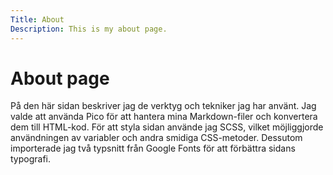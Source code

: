 ```yaml
---
Title: About
Description: This is my about page.
---
```


About page
==========================

På den här sidan beskriver jag de verktyg och tekniker jag har använt.
Jag valde att använda Pico för att hantera mina Markdown-filer och konvertera dem till HTML-kod.
För att styla sidan använde jag SCSS, vilket möjliggjorde användningen av variabler och andra smidiga CSS-metoder.
Dessutom importerade jag två typsnitt från Google Fonts för att förbättra sidans typografi.